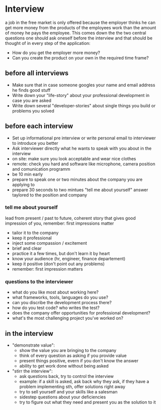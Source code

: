 # Interview

a job in the free market is only offered because the employer thinks he can get more money 
from the products of the employees work than the amount of money he pays the employee. 
This comes down the the two central questions one should ask oneself before the interview 
and that should be thought of in every step of the application:

- How do you get the employer more money?
- Can you create the product on your own in the required time frame?

## before all interviews

- Make sure that in case someone googles your name and email address he finds good stuff
- Write down your "life-story" about your professional development in case you are asked
- Write down several "developer-stories" about single things you build or problems you solved


## before each interview

- Set up informational pre interview or write personal email to interviewer to introduce you better
- Ask interviewer directly what he wants to speak with you about in the interview
- on site: make sure you look acceptable and wear nice clothes
- remote: check you hard and software like microphone, camera position and comunication programm
- be 10 min early
- prepare to speak one or two minutes about the company you are applying to
- prepare 30 seconds to two mintues "tell me about yourself" answer taylored to the position and company

### tell me about yourself

lead from present / past to future, coherent story that gives good impression of you, remember: first impressions matter

- tailor it to the company
- keep it professional
- inject some compassion / excitement
- brief and clear
- practice it a few times, but don't learn it by heart
- know your audience (hr, engineer, finance departement)
- keep it positive (don't point out any problems)
- remember: first impression matters

### questions to the interviewer

- what do you like most about working here?
- what frameworks, tools, languages do you use?
- can you discribe the development process there?
- how do you test code? who writes the test?
- does the company offer opportunities for professional development?
- what's the most challenging project you've worked on?


## in the interview

- "demonstrate value": 
  - show the value you are bringing to the company 
  - think of every question as asking if you provide value
  - present things positive, evern if you don't know the answer
  - ability to get work done without being asked
- "stirr the interview":
  - ask questions back, try to control the interview
  - example: if a skill is asked, ask back why they ask, if they have a problem implementing sth, offer solutions right away
  - try to sell yourself and your skills like a salesman
  - sidestep questions about your deficiencies 
  - try to figure  out what they need and present you as the solution to it

